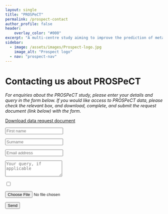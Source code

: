 ```yaml
---
layout: single
title: "PROSPeCT"
permalink: /prospect-contact
author_profile: false
header:
    overlay_color: "#000"
excerpt: "A multi-centre study aiming to improve the prediction of metastatic disease in primary colorectal cancer"
sidebar:
  - image: /assets/images/Prospect-logo.jpg
    image_alt: "Prospect logo"
  - nav: "prospect-nav"
---
```


# Contacting us about PROSPeCT

*For enquiries about the PROSPeCT study, please enter your details and query in the form below. If you would like access to PROSPeCT data, please check the relevant box, and download, complete, and submit the request document (link below) with the form.*

<a href="../assets/documents/data-request-form.docx" download>Download data request document</a>

<form action="https://smartforms.dev/submit/6220bbf77a195017922de9f8" method="POST" enctype="multipart/form-data">

  <input type="text" id="first-name" name="first-name" placeholder="First name" required><br>

  <input type="text" id="surname" name="surname" placeholder="Surname" required><br>

  <input type="email" id="email" name="email" placeholder="Email address" required><br>

  <textarea id="query" name="query" placeholder="Your query, if applicable" rows="3"></textarea>

  <input type="checkbox" id="request-check" name="request-check"><br>

  <input type="file" id="request-doc" name="request-doc"><br>

  <button type="submit">Send</button>
</form>
